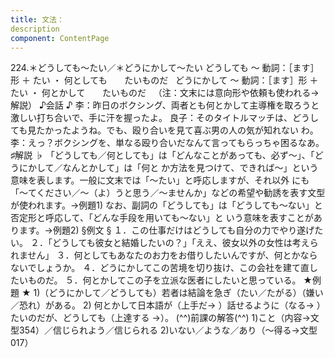 ```yaml
---
title: 文法：
description
component: ContentPage
---
```



224.＊どうしても～たい／＊どうにかして～たい
どうしても ～ 動詞：［ます］形 ＋ たい ・
何としても       たいものだ  
どうにかして ～ 動詞：［ます］形 ＋ たい ・
何とかして       たいものだ  
（注：文末には意向形や依頼も使われる→解説）
♪会話 ♪
李：昨日のボクシング、両者とも何とかして主導権を取ろうと激しい打ち合いで、手に汗を握ったよ。
良子：そのタイトルマッチは、どうしても見たかったようね。でも、殴り合いを見て喜ぶ男の人の気が知れない わ。
李：えっ？ボクシングを、単なる殴り合いだなんて言ってもらっちゃ困るなあ。
♯解説 ♭
「どうしても／何としても」は「どんなことがあっても、必ず～」、「どうにかして／なんとかして」は「何と か方法を見つけて、できれば～」という意味を表します。一般に文末では「～たい」と呼応しますが、それ以外 にも「～てください／～（よ）うと思う／～ませんか」などの希望や勧誘を表す文型が使われます。→例題1)
なお、副詞の「どうしても」は「どうしても～ない」と否定形と呼応して、「どんな手段を用いても～ない」と いう意味を表すことがあります。→例題2)
§例文 §
１．この仕事だけはどうしても自分の力でやり遂げたい。
２．「どうしても彼女と結婚したいの？」「ええ、彼女以外の女性は考えられません」
３．何としてもあなたのお力をお借りしたいんですが、何とかならないでしょうか。
４．どうにかしてこの苦境を切り抜け、この会社を建て直したいものだ。
５．何とかしてこの子を立派な医者にしたいと思っている。
★例題 ★
1)（どうにかして／どうしても）若者は結論を急ぎ（たい／たがる）（嫌い／恐れ）がある。
2) 何とかして日本語が（上手だ→ ）話せるように（なる→ ）たいのだが、どうしても（上達する
→）。
(^^)前課の解答(^^)
1)こと（内容→文型354）／信じられよう／信じられる
2)いない／ような／あり（～得る→文型017）
